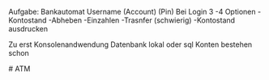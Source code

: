 Aufgabe:
Bankautomat
Username (Account) (Pin)
Bei Login 3 -4 Optionen
-Kontostand
-Abheben
-Einzahlen
-Trasnfer (schwierig)
-Kontostand ausdrucken

Zu erst Konsolenandwendung
Datenbank lokal oder sql
Konten bestehen schon
 
#   A T M  
 